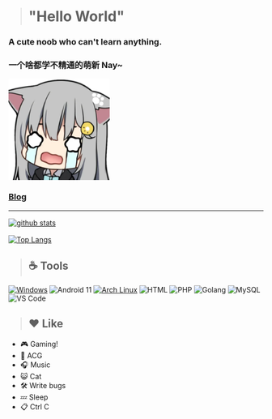 > # "Hello World"

### A cute noob who can't learn anything.
### 一个啥都学不精通的萌新 Nay~
<!--![nacho](images/myadestes_1_nacho_agadywmaatzvsfy.png)-->
 <img src="images/myadestes_1_nacho_agadywmaatzvsfy.png" width="200" height="200" alt="nacho" align="center" />
 
### [Blog][1]
***

<a href="https://github.com/anuraghazra/github-readme-stats"><img width="445" alt="github stats" align="center" src="https://github-readme-stats.vercel.app/api?username=claraqwq&bg_color=45,fff,899ec7&title_color=247bcb&text_color=247bcb&show_icons=true&locale=cn"/></a><br>

<a href="https://github.com/anuraghazra/github-readme-stats"><img alt="Top Langs" align="center" src="https://github-readme-stats.vercel.app/api/top-langs/?username=claraqwq&bg_color=45,fff,899ec7&title_color=247bcb&text_color=247bcb&show_icons=true&locale=cn&layout=default&card_width=445"/></a>

> ## ☕ Tools
[![Windows](https://img.shields.io/badge/Windows%2011-2d9aff?style=flat-square&logo=windows&logoColor=ffffff)](https://www.microsoft.com/en-us/windows) ![Android 11](https://img.shields.io/badge/Android%2011-3DDC84?style=flat-square&logo=android&logoColor=ffffff) [![Arch Linux](https://img.shields.io/badge/Arch%20Linux-1793D1?style=flat-square&logo=archlinux&logoColor=ffffff)](https://archlinux.org/)
![HTML](https://img.shields.io/badge/HTML-E34F26?style=flat-square&logo=html5&logoColor=ffffff) ![PHP](https://img.shields.io/badge/PHP-777BB4?style=flat-square&logo=php&logoColor=ffffff) ![Golang](https://img.shields.io/badge/Golang-00ADD8?style=flat-square&logo=Go&logoColor=ffffff) ![MySQL](https://img.shields.io/badge/MySQL-4479A1?style=flat-square&logo=mysql&logoColor=ffffff) ![VS Code](https://img.shields.io/badge/VS%20Code-007ACC?style=flat-square&logo=visualstudiocode&logoColor=ffffff)
> ## ❤️ Like
- 🎮 Gaming!
- 👘 ACG
- 🎧 Music
- 😺 Cat
- 🛠️ Write bugs
- 💤 Sleep
- 📋 Ctrl C

[1]: https://blog.claraqwq.com "Clara的小窝"
